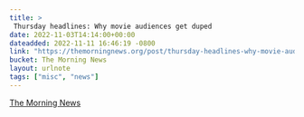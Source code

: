 ```yaml
---
title: > 
 Thursday headlines: Why movie audiences get duped
date: 2022-11-03T14:14:00+00:00
dateadded: 2022-11-11 16:46:19 -0800
link: "https://themorningnews.org/post/thursday-headlines-why-movie-audiences-get-duped"
bucket: The Morning News
layout: urlnote
tags: ["misc", "news"]
--- 
```


 
  
    
    
    


 <!-- end excerpt --> 
<div class='bucket'><a class='internal-link' href='/buckets/the-morning-news'>The Morning News</a></div> 
